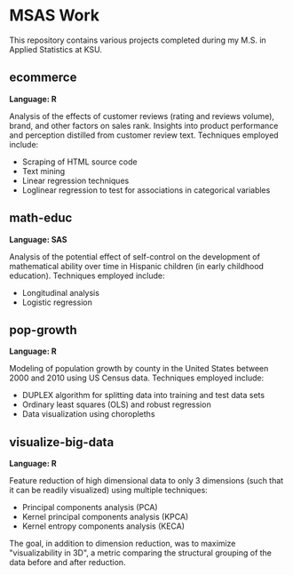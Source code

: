 # MSAS Work
This repository contains various projects completed during my M.S. in Applied Statistics at KSU.

## ecommerce
__Language: R__

Analysis of the effects of customer reviews (rating and reviews volume), brand, and other factors on sales rank.  Insights into product performance and perception distilled from customer review text.  Techniques employed include:
  * Scraping of HTML source code
  * Text mining
  * Linear regression techniques
  * Loglinear regression to test for associations in categorical variables
  
## math-educ
__Language: SAS__

Analysis of the potential effect of self-control on the development of mathematical ability over time in Hispanic children (in early childhood education).  Techniques employed include:
  * Longitudinal analysis
  * Logistic regression

## pop-growth
__Language: R__

Modeling of population growth by county in the United States between 2000 and 2010 using US Census data.  Techniques employed include:
  * DUPLEX algorithm for splitting data into training and test data sets
  * Ordinary least squares (OLS) and robust regression
  * Data visualization using choropleths

## visualize-big-data
__Language: R__

Feature reduction of high dimensional data to only 3 dimensions (such that it can be readily visualized) using multiple techniques: 
  * Principal components analysis (PCA)
  * Kernel principal components analysis (KPCA)
  * Kernel entropy components analysis (KECA)
  
The goal, in addition to dimension reduction, was to maximize "visualizability in 3D", a metric comparing the structural grouping of the data before and after reduction.
